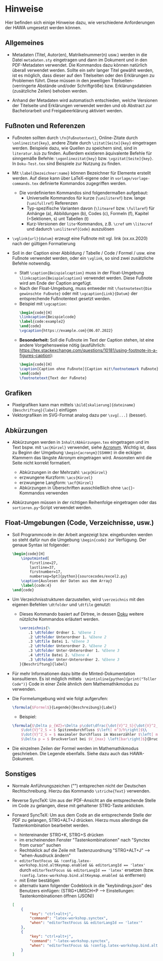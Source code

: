 # Hinweise

Hier befinden sich einige Hinweise dazu, wie verschiedene Anforderungen der HAWA umgesetzt werden können.

## Allgemeines

- Metadaten (Titel, Autor(en), Matrikelnummer(n) usw.) werden in die Datei `metadaten.sty` eingetragen und dann im Dokument und in den PDF-Metadaten verwendet. Die Kommandos dazu können natürlich überall verwendet werden. Sollte ein sehr langer Titel gewählt werden, ist es möglich, dass dieser auf den Titelseiten oder den Erklärungen zu Problemen führt. Diese müssen in den jeweiligen Titelseiten- (verringerte Abstände und/oder Schriftgröße) bzw. Erklärungsdateien (zusätzliche Zeilen) behoben werden.

- Anhand der Metadaten wird automatisch entschieden, welche Versionen der Titelseite und Erklärungen verwendet werden und ob Abstract zur Bachelorarbeit und Freigabeerklärung aktiviert werden.

## Fußnoten und Referenzen

- Fußnoten sollten durch `\fn{Fußnotentext}`, Online-Zitate durch `\onlinezitat{key}`, andere Zitate durch `\zitat[Seite]{key}` eingetragen werden. Beispiele dazu, wie Quellen zu speichern sind, sind in `literatur.bib` zu finden. Außerdem existieren äquivalente Befehle für sinngemäße Befehle: `\vgonlinezitat{key}` bzw. `\vgzitat[Seite]{key}`. In `Doku-Test.tex` sind Beispiele zur Nutzung zu finden.

- Mit `\label{bezeichner:name}` können Bezeichner für Elemente erstellt werden. Auf diese kann über LaTeX-eigene oder in `vorlage/vorlage-commands.tex` definierte Kommandos zugegriffen werden.
    - Die vordefinierten Kommandos sind folgendermaßen aufgebaut:
        - Universelle Kommandos für kurze (`\uniliteref`) bzw. lange (`\unifullref`) Referenzen
        - Typ-spezifische Varianten davon (`\litearef` bzw. `\fullaref`) für Anhänge (a), Abbildungen (b), Codes (c), Formeln (f), Kapitel (=Sektionen, s) unt Tabellen (t)
        - Kurz-Versionen der `lite`-Kommandos, z.B. `\cref` um `\litecref` und dadurch `\uniliteref{Code}` auszulösen

- `\vglink{url}{datum}` erzeugt eine Fußnote mit vgl. link (xx.xx.2020) nach der gültigen Formatierung

- Soll in der Caption einer Abbildung / Tabelle / Code / Formel / usw. eine Fußnote verwendet werden, oder ein `\vglink`, so sind zwei zusätzliche Befehle notwendig.
    - Statt `\caption{Beispielcaption}` muss in der Float-Umgebung `\linkcaption{Beispielcaption}` verwendet werden.
    Diese Fußnote wird am Ende der Caption angefügt.
    - Nach der Float-Umgebung, muss entweder mit `\footnotetext{Die gewünschte Fußnote}` oder mit `\vgcaption{Link}{Datum}` der entsprechende Fußnotentext gesetzt werden. 
    - Beispiel mit `\vgcaption`:
        ```tex
        \begin{code}[H]
        \linkcaption{Beispielcode}
        \label{code:example2}
        \end{code}
        \vgcaption{https://example.com}{06.07.2022}
        ```
    - **Besonderheit:** Soll die Fußnote im Text der Caption stehen, ist eine andere Vorgehensweise nötig (ausführlich: https://tex.stackexchange.com/questions/10181/using-footnote-in-a-figures-caption):
        ```tex
        \begin{code}[H]
        \caption[Caption ohne Fußnote]{Caption mit\footnotemark Fußnote}
        \end{code}
        \footnotetext{Text der Fußnote}
        ```

## Grafiken
- Pixelgrafiken kann man mittels `\bild[skalierung]{dateiname}{Beschriftung}{label}` einfügen
- Vektorgrafiken im SVG-Format analog dazu per `\svg[...]` (besser).

## Abkürzungen
- Abkürzungen werden in `Inhalt/Abkürzungen.tex` eingetragen und im Text bspw. mit `\ac{Kürzel}` verwendet, siehe [Acronym](https://www.namsu.de/Extra/pakete/Acronym.html). Wichtig ist, dass zu Beginn der Umgebung `\begin{acronym}[SSHHH]` in die eckigen Klammern das längste Akronym eingetragen wird. Ansonsten wird die Seite nicht korrekt formatiert.
    - Abkürzungen in der Mehrzahl: `\acp{Kürzel}`
    - erzwungene Kurzform: `\acs{Kürzel}`
    - erzwungene Langform: `\acf{Kürzel}`
    - Abkürzungen in Überschriften ausschließlich ohne `\ac{}`-Kommandos verwenden

- Abkürzungen müssen in der richtigen Reihenfolge eingetragen oder das `sortieren.py`-Script verwendet werden.


## Float-Umgebungen (Code, Verzeichnisse, usw.)
- Soll Programmcode in der Arbeit angezeigt bzw. eingebunden werden so steht dafür nun die Umgebung `\begin{code}` zur Verfügung. Der genaue Syntax ist folgender:
    ```tex
    \begin{code}[H]
        \inputminted[
            firstline=27,
            lastline=37,
            firstnumber=17,
            numbersep=5pt]{python}{sourcecodes/excel2.py}
        \caption{Auslesen der Daten aus dem Array}
        \label{code:4}
    \end{code}
    ```

- Um Verzeichnisstrukturen darzustellen, wird `\verzeichnis` mit den eigenen Befehlen `\dtfolder` und `\dtfile` genutzt:
  - Dieses Kommando basiert auf Dirtree, in dessen [Doku](http://tug.ctan.org/macros/generic/dirtree/dirtree.pdf) weitere nützilche Kommandos erläutert werden.
    ```tex
    \verzeichnis{%
        .1 \dtfolder Ordner 1. %Ebene 1
        .2 \dtfolder Unterordner 1. %Ebene 2
        .3 \dtfile Datei 1. %Ebene 3
        .2 \dtfolder Unterordner 2. %Ebene 2
        .3 \dtfolder Unter-Unterordner 1. %Ebene 3
        .4 \dtfile Datei 2. %Ebene 4
        .3 \dtfolder Unter-Unterordner 2. %Ebene 3
    }{Beschriftung}{label}
    ```

- Für mehr Informationen dazu bitte die Minted-Dokumentation konsultieren. Es ist möglich mittels ` \mintinline{python}{print("Toller Code")}` Code in einer Zeile ähnlich dem Mathemathikmodus zu verwenden.

- Die Formelumgebung wird wie folgt aufgerufen:
    ```tex
    \formula{$Formel$}{Legende}{Beschreibung}{Label}
    ```
    - Beispiel:
    ```tex
    \formula{$\Delta p_{WZ}=\Delta p\cdot\dfrac{\dot{V}^2_S}{\dot{V}^2_G}$}{%
        $\dot{V}^2_S = $ Spitzendurchfluss $\left[ m^3/h\right]$\\
        $\dot{V}^2_G = $ maximaler Durchfluss im Wasserzähler $\left[ m^3/h\right]$\\
        $\Delta p = $ Druckverlust bei $V_{max} \left[bar\right]$}{Druckverlust}{formel:ohm}
    ```

- Die einzelnen Zeilen der Formel werden im Mathemathikmodus geschrieben. Die Legende ebenfalls. Siehe dazu auch das HAWA-Dokument.

## Sonstiges
- Normale Anführungszeichen ("") entsprechen nicht der Deutschen Rechtschreibung. Hierzu das Kommando `\striche{Text}` verwenden.

- Reverse SyncTeX: Um aus der PDF-Ansicht an die entsprechende Stelle im Code zu gelangen, diese mit gehaltener STRG-Taste anklicken.

- Forward SyncTeX: Um aus dem Code an die entsprechende Stelle der PDF zu gelangen, STRG+ALT+J drücken. Hierzu muss allerdings die Tastenkombination bearbeitet werden.
  -  hintereinander STRG+K, STRG+S drücken
  -  im erscheinenden Fenster "Tastenkombinationen" nach "Synctex from cursor" suchen
  -  Rechtsklick auf die Zeile mit Tastenzuordnung "STRG+ALT+J" --> "when-Ausdruck ändern"
  -  `editorTextFocus && !config.latex-workshop.bind.altKeymap.enabled && editorLangId == 'latex'` durch `editorTextFocus && editorLangId == 'latex'` ersetzen (bzw. `!config.latex-workshop.bind.altKeymap.enabled &&` entfernen)
  -  mit Enter bestätigen
  -  alternativ kann folgender Codeblock in die "keybindings.json" des Benutzers einfügen: (STRG+UMSCH+P --> Einstellungen: Tastenkombinationen öffnen (JSON))
    ```json
    [
        {
            "key": "ctrl+alt+j",
            "command": "latex-workshop.synctex",
            "when": "editorTextFocus && editorLangId == 'latex'"
        },
        {
            "key": "ctrl+alt+j",
            "command": "-latex-workshop.synctex",
            "when": "editorTextFocus && !config.latex-workshop.bind.altKeymap.enabled && editorLangId == 'latex'"
        }
    ]
    ```
